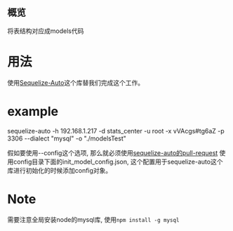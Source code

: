 ## 概览

将表结构对应成models代码

# 用法

使用[Sequelize-Auto](https://github.com/sequelize/sequelize-auto)这个库替我们完成这个工作。

# example

sequelize-auto -h 192.168.1.217 -d stats_center -u root -x vVAcgs#tg6aZ -p 3306 --dialect "mysql" -o "./modelsTest"

假如要使用--config这个选项, 那么就必须使用[sequelize-auto的pull-request](git@github.com:from-nibly/sequelize-auto.git)
使用config目录下面的init_model_config.json, 这个配置用于sequelize-auto这个库进行初始化的时候添加config对象。

# Note

需要注意全局安装node的mysql库, 使用`npm install -g mysql`
